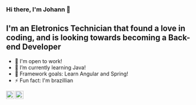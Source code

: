 ### Hi there, I'm Johann 👋

## I'm an Eletronics Technician that found a love in coding, and is looking towards becoming a Back-end Developer 

- 🔭 I'm open to work!
- 🌱 I’m currently learning Java!
- 🥅 Framework goals: Learn Angular and Spring!
- ⚡ Fun fact: I'm brazillian

[<img align="left" alt="codeSTACKr | LinkedIn" width="22px" src="https://cdn.jsdelivr.net/npm/simple-icons@v3/icons/linkedin.svg" />][linkedin]
[<img align="left" alt="codeSTACKr | Instagram" width="22px" src="https://cdn.jsdelivr.net/npm/simple-icons@v3/icons/instagram.svg" />][instagram]


[instagram]: https://www.instagram.com/johann_a.b/
[linkedin]: https://www.linkedin.com/in/johannabandelow/
